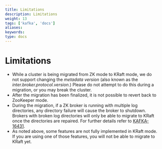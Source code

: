 ```yaml
---
title: Limitations
description: Limitations
weight: 13
tags: ['kafka', 'docs']
aliases: 
keywords: 
type: docs
---
```


# Limitations

  * While a cluster is being migrated from ZK mode to KRaft mode, we do not support changing the _metadata version_ (also known as the _inter.broker.protocol.version_.) Please do not attempt to do this during a migration, or you may break the cluster.
  * After the migration has been finalized, it is not possible to revert back to ZooKeeper mode.
  * During the migration, if a ZK broker is running with multiple log directories, any directory failure will cause the broker to shutdown. Brokers with broken log directories will only be able to migrate to KRaft once the directories are repaired. For further details refer to [KAFKA-16431](https://issues.apache.org/jira/browse/KAFKA-16431). 
  * As noted above, some features are not fully implemented in KRaft mode. If you are using one of those features, you will not be able to migrate to KRaft yet.


